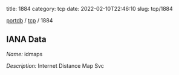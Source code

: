 title: 1884
category: tcp
date: 2022-02-10T22:46:10
slug: tcp/1884

[portdb](/) / [tcp](/category/tcp.html) / 1884


## IANA Data

_Name:_ idmaps

_Description:_ Internet Distance Map Svc

